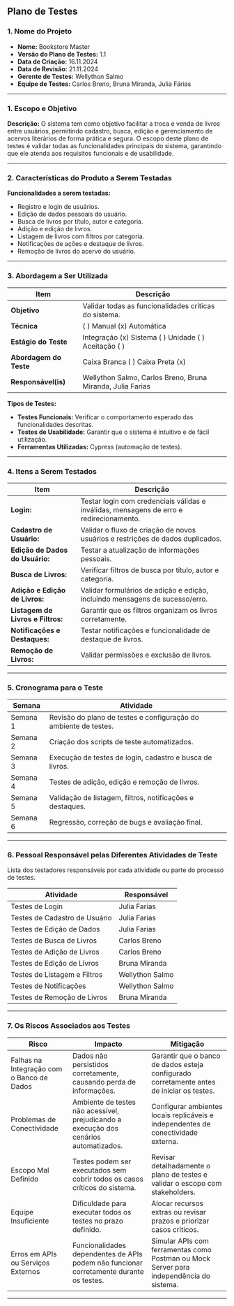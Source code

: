 ## **Plano de Testes**

### **1. Nome do Projeto**
- **Nome:** Bookstore Master
- **Versão do Plano de Testes:** 1.1
- **Data de Criação:** 16.11.2024
- **Data de Revisão:** 21.11.2024
- **Gerente de Testes:** Wellython Salmo
- **Equipe de Testes:** Carlos Breno, Bruna Miranda, Julia Fárias

---

### **1. Escopo e Objetivo**
**Descrição:**
O sistema tem como objetivo facilitar a troca e venda de livros entre usuários, permitindo cadastro, busca, edição e gerenciamento de acervos literários de forma prática e segura. O escopo deste plano de testes é validar todas as funcionalidades principais do sistema, garantindo que ele atenda aos requisitos funcionais e de usabilidade.

---

### **2. Características do Produto a Serem Testadas**
**Funcionalidades a serem testadas:**
- Registro e login de usuários.
- Edição de dados pessoais do usuário.
- Busca de livros por título, autor e categoria.
- Adição e edição de livros.
- Listagem de livros com filtros por categoria.
- Notificações de ações e destaque de livros.
- Remoção de livros do acervo do usuário.

---

### **3. Abordagem a Ser Utilizada**

| **Item**            | **Descrição**                                                                                     |
|----------------------|---------------------------------------------------------------------------------------------------|
| **Objetivo**         | Validar todas as funcionalidades críticas do sistema.                                             |
| **Técnica**          | ( ) Manual (x) Automática                                                                        |
| **Estágio do Teste** | Integração (x) Sistema ( ) Unidade ( ) Aceitação ( )                                              |
| **Abordagem do Teste** | Caixa Branca ( ) Caixa Preta (x)                                                                |
| **Responsável(is)**  | Wellython Salmo, Carlos Breno, Bruna Miranda, Julia Farias                                                               |

**Tipos de Testes:**
- **Testes Funcionais:** Verificar o comportamento esperado das funcionalidades descritas.
- **Testes de Usabilidade:** Garantir que o sistema é intuitivo e de fácil utilização.
- **Ferramentas Utilizadas:** Cypress (automação de testes).

---

### **4. Itens a Serem Testados**
| **Item**                        | **Descrição**                                                                           |
|----------------------------------|-----------------------------------------------------------------------------------------|
| **Login:**                       | Testar login com credenciais válidas e inválidas, mensagens de erro e redirecionamento. |
| **Cadastro de Usuário:**         | Validar o fluxo de criação de novos usuários e restrições de dados duplicados.          |
| **Edição de Dados do Usuário:**  | Testar a atualização de informações pessoais.                                           |
| **Busca de Livros:**             | Verificar filtros de busca por título, autor e categoria.                               |
| **Adição e Edição de Livros:**   | Validar formulários de adição e edição, incluindo mensagens de sucesso/erro.            |
| **Listagem de Livros e Filtros:**| Garantir que os filtros organizam os livros corretamente.                               |
| **Notificações e Destaques:**    | Testar notificações e funcionalidade de destaque de livros.                             |
| **Remoção de Livros:**           | Validar permissões e exclusão de livros.                                                |

---

### **5. Cronograma para o Teste**

| **Semana** | **Atividade**                                                   |
|------------|------------------------------------------------------------------|
| Semana 1   | Revisão do plano de testes e configuração do ambiente de testes. |
| Semana 2   | Criação dos scripts de teste automatizados.                      |
| Semana 3   | Execução de testes de login, cadastro e busca de livros.         |
| Semana 4   | Testes de adição, edição e remoção de livros.                    |
| Semana 5   | Validação de listagem, filtros, notificações e destaques.        |
| Semana 6   | Regressão, correção de bugs e avaliação final.                   |

---

### **6. Pessoal Responsável pelas Diferentes Atividades de Teste**

Lista dos testadores responsáveis por cada atividade ou parte do processo de testes.

| **Atividade**                | **Responsável**                |
|-------------------------------|--------------------------------|
| Testes de Login               | Julia Farias                      |
| Testes de Cadastro de Usuário | Julia Farias                     |
| Testes de Edição de Dados     | Julia Farias                     |
| Testes de Busca de Livros     | Carlos Breno                      |
| Testes de Adição de Livros    | Carlos Breno                     |
| Testes de Edição de Livros    | Bruna Miranda                      |
| Testes de Listagem e Filtros  | Wellython Salmo                |
| Testes de Notificações        | Wellython Salmo                    |
| Testes de Remoção de Livros   | Bruna Miranda                      |

---

### **7. Os Riscos Associados aos Testes**

| **Risco**                                   | **Impacto**                                                                                      | **Mitigação**                                                                            |
|---------------------------------------------|--------------------------------------------------------------------------------------------------|-----------------------------------------------------------------------------------------|
| Falhas na Integração com o Banco de Dados   | Dados não persistidos corretamente, causando perda de informações.                              | Garantir que o banco de dados esteja configurado corretamente antes de iniciar os testes. |
| Problemas de Conectividade                  | Ambiente de testes não acessível, prejudicando a execução dos cenários automatizados.           | Configurar ambientes locais replicáveis e independentes de conectividade externa.        |
| Escopo Mal Definido                         | Testes podem ser executados sem cobrir todos os casos críticos do sistema.                      | Revisar detalhadamente o plano de testes e validar o escopo com stakeholders.           |
| Equipe Insuficiente                         | Dificuldade para executar todos os testes no prazo definido.                                    | Alocar recursos extras ou revisar prazos e priorizar casos críticos.                    |
| Erros em APIs ou Serviços Externos          | Funcionalidades dependentes de APIs podem não funcionar corretamente durante os testes.         | Simular APIs com ferramentas como Postman ou Mock Server para independência do sistema. |

---

